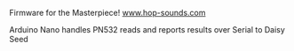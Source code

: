 Firmware for the Masterpiece!
www.hop-sounds.com

Arduino Nano handles PN532 reads and reports results over Serial to Daisy Seed
